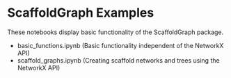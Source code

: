 # ScaffoldGraph Examples

These notebooks display basic functionality of the ScaffoldGraph package.

* basic_functions.ipynb (Basic functionality independent of the NetworkX API)
* scaffold_graphs.ipynb (Creating scaffold networks and trees using the NetworkX API)
